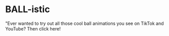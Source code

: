 # BALL-istic
"Ever wanted to try out all those cool ball animations you see on TikTok and YouTube? Then click here!
